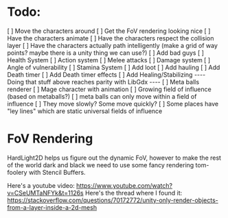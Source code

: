 # Todo:
[ ] Move the characters around
[ ] Get the FoV rendering looking nice
[ ] Have the characters animate
[ ] Have the characters respect the collision layer
[ ] Have the characters actually path intelligently (make a grid of way points? maybe there is a unity thing we can use?)
[ ] Add bad guys
	[ ] Health System
	[ ] Action system
		[ ] Melee attacks
	[ ] Damage system
	[ ] Angle of vulnerability 
	[ ] Stamina System
[ ] Add loot
[ ] Add hauling
[ ] Add Death timer
[ ] Add Death timer effects
[ ] Add Healing/Stabilizing
---- Doing that stuff above reaches parity with LibGdx ----
[ ] Meta balls renderer
[ ] Mage character with animation
[ ] Growing field of influence (based on metaballs?) 
	[ ] meta balls can only move within a field of influence
	[ ] They move slowly? Some move quickly?
	[ ] Some places have "ley lines" which are static universal
	fields of influence


# FoV Rendering

HardLight2D helps us figure out the dynamic FoV, however to make the rest of the world dark and black
we need to use some fancy rendering tom-foolery with Stencil Buffers.

Here's a youtube video: https://www.youtube.com/watch?v=CSeUMTaNFYk&t=1126s
Here's the thread where I found it: https://stackoverflow.com/questions/70172772/unity-only-render-objects-from-a-layer-inside-a-2d-mesh
